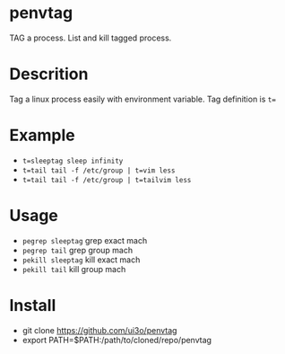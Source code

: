 # penvtag
TAG a process. List and kill tagged process.

# Descrition

Tag a linux process easily with environment variable. Tag definition is `t=`

# Example

* `t=sleeptag sleep infinity`
* `t=tail tail -f /etc/group | t=vim less`
* `t=tail tail -f /etc/group | t=tailvim less`

# Usage

* `pegrep sleeptag` grep exact mach
* `pegrep tail` grep group mach
* `pekill sleeptag` kill exact mach
* `pekill tail` kill group mach

# Install

* git clone https://github.com/ui3o/penvtag
* export PATH=$PATH:/path/to/cloned/repo/penvtag
